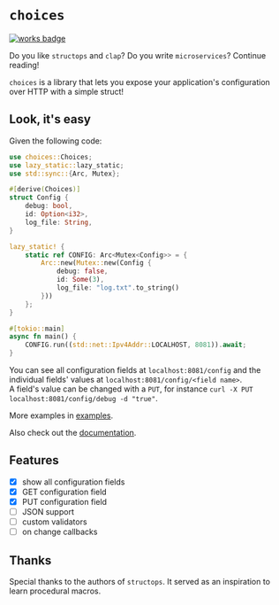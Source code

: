 # `choices`

[![works badge](https://cdn.jsdelivr.net/gh/nikku/works-on-my-machine@v0.2.0/badge.svg)](https://github.com/nikku/works-on-my-machine)

Do you like `structops` and `clap`? 
Do you write `microservices`?
Continue reading!

`choices` is a library that lets you expose your application's configuration 
over HTTP with a simple struct!

## Look, it's easy

Given the following code:

```rust
use choices::Choices;
use lazy_static::lazy_static;
use std::sync::{Arc, Mutex};

#[derive(Choices)]
struct Config {
    debug: bool,
    id: Option<i32>,
    log_file: String,
}

lazy_static! {
    static ref CONFIG: Arc<Mutex<Config>> = {
        Arc::new(Mutex::new(Config {
            debug: false,
            id: Some(3),
            log_file: "log.txt".to_string()
        }))
    };
}

#[tokio::main]
async fn main() {
    CONFIG.run((std::net::Ipv4Addr::LOCALHOST, 8081)).await;
}
```

You can see all configuration fields at `localhost:8081/config` 
and the individual fields' values at `localhost:8081/config/<field name>`.\
A field's value can be changed with a `PUT`, for instance 
`curl -X PUT localhost:8081/config/debug -d "true"`.

More examples in [examples](/examples).

Also check out the [documentation](/documentation.md).

## Features

- [x] show all configuration fields
- [x] GET configuration field
- [x] PUT configuration field
- [ ] JSON support
- [ ] custom validators
- [ ] on change callbacks

## Thanks

Special thanks to the authors of `structops`. It served as an inspiration to learn procedural macros.

